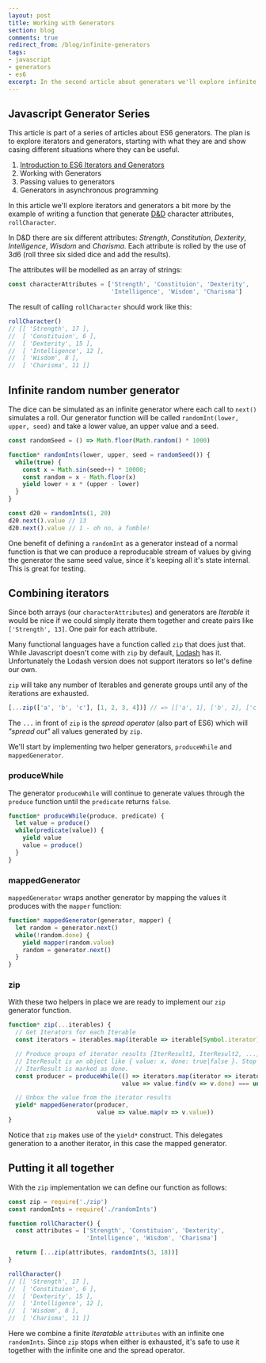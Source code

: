 ```yaml
---
layout: post
title: Working with Generators
section: blog
comments: true
redirect_from: /blog/infinite-generators
tags:
- javascript
- generators
- es6
excerpt: In the second article about generators we'll explore infinite generators and why they can be useful.
---
```

## Javascript Generator Series
This article is part of a series of articles about ES6 generators. The plan is to explore iterators and generators, starting with what they are and show casing different situations where they can be useful.

1. [Introduction to ES6 Iterators and Generators](/blog/intro-to-es6-iter-and-generators)
2. Working with Generators
3. Passing values to generators
4. Generators in asynchronous programming

In this article we'll explore iterators and generators a bit more by the example of writing a function that generate [D&D](https://en.wikipedia.org/wiki/Dungeons_%26_Dragons) character attributes, `rollCharacter`.

In D&D there are six different attributes: _Strength_, _Constitution_, _Dexterity_, _Intelligence_, _Wisdom_ and _Charisma_. Each attribute is rolled by the use of 3d6 (roll three six sided dice and add the results).

The attributes will be modelled as an array of strings:
```javascript
const characterAttributes = ['Strength', 'Constituion', 'Dexterity',
                             'Intelligence', 'Wisdom', 'Charisma']
```

The result of calling `rollCharacter` should work like this:
```javascript
rollCharacter()
// [[ 'Strength', 17 ],
//  [ 'Constituion', 6 ],
//  [ 'Dexterity', 15 ],
//  [ 'Intelligence', 12 ],
//  [ 'Wisdom', 8 ],
//  [ 'Charisma', 11 ]]
```

## Infinite random number generator
The dice can be simulated as an infinite generator where each call to `next()` simulates a roll. Our generator function will be called `randomInt(lower, upper, seed)` and take a lower value, an upper value and a seed.

```javascript
const randomSeed = () => Math.floor(Math.random() * 1000)

function* randomInts(lower, upper, seed = randomSeed()) {
  while(true) {
    const x = Math.sin(seed++) * 10000;
    const random = x - Math.floor(x)
    yield lower + x * (upper - lower)
  }
}

const d20 = randomInts(1, 20)
d20.next().value // 13
d20.next().value // 1 - oh no, a fumble!
```

One benefit of defining a `randomInt` as a generator instead of a normal function is that we can produce a reproducable stream of values by giving the generator the same seed value, since it's keeping all it's state internal. This is great for testing.

## Combining iterators
Since both arrays (our `characterAttributes`) and generators are _Iterable_ it would be nice if we could simply iterate them together and create pairs like `['Strength', 13]`. One pair for each attribute.

Many functional languages have a function called `zip` that does just that. While Javascript doesn't come with `zip` by default, [Lodash](https://lodash.com/) has it. Unfortunately the Lodash version does not support iterators so let's define our own.

`zip` will take any number of Iterables and generate groups until any of the iterations are exhausted.
```javascript
[...zip(['a', 'b', 'c'], [1, 2, 3, 4])] // => [['a', 1], ['b', 2], ['c', 3]]
```

The `...` in front of `zip` is the _spread operator_ (also part of ES6) which will _"spread out"_ all values generated by `zip`.

We'll start by implementing two helper generators, `produceWhile` and `mappedGenerator`.

### produceWhile
The generator `produceWhile` will continue to generate values through the `produce` function until the `predicate` returns `false`.

```javascript
function* produceWhile(produce, predicate) {
  let value = produce()
  while(predicate(value)) {
    yield value
    value = produce()
  }
}
```

### mappedGenerator
`mappedGenerator` wraps another generator by mapping the values it produces with the `mapper` function:

```javascript
function* mappedGenerator(generator, mapper) {
  let random = generator.next()
  while(!random.done) {
    yield mapper(random.value)
    random = generator.next()
  }
}
```

### zip
With these two helpers in place we are ready to implement our `zip` generator function.

```javascript
function* zip(...iterables) {
  // Get Iterators for each Iterable
  const iterators = iterables.map(iterable => iterable[Symbol.iterator]())

  // Produce groups of iterator results [IterResult1, IterResult2, ...] where each
  // IterResult is an object like { value: x, done: true|false }. Stop when any
  // IterResult is marked as done.
  const producer = produceWhile(() => iterators.map(iterator => iterator.next()),
                                value => value.find(v => v.done) === undefined)

  // Unbox the value from the iterator results
  yield* mappedGenerator(producer,
                         value => value.map(v => v.value))
}
```

Notice that `zip` makes use of the `yield*` construct. This delegates generation to a another iterator, in this case the mapped generator.

## Putting it all together
With the `zip` implementation we can define our function as follows:
```javascript
const zip = require('./zip')
const randomInts = require('./randomInts')

function rollCharacter() {
  const attributes = ['Strength', 'Constituion', 'Dexterity',
                      'Intelligence', 'Wisdom', 'Charisma']

  return [...zip(attributes, randomInts(3, 18))]
}

rollCharacter()
// [[ 'Strength', 17 ],
//  [ 'Constituion', 6 ],
//  [ 'Dexterity', 15 ],
//  [ 'Intelligence', 12 ],
//  [ 'Wisdom', 8 ],
//  [ 'Charisma', 11 ]]
```

Here we combine a finite _Iteratable_ `attributes` with an infinite one `randomInts`. Since `zip` stops when either is exhausted, it's safe to use it together with the infinite one and the spread operator.
